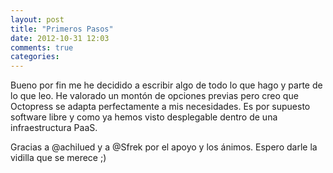 ```yaml
---
layout: post
title: "Primeros Pasos"
date: 2012-10-31 12:03
comments: true
categories: 
---
```

Bueno por fin me he decidido a escribir algo de todo lo que hago y parte de lo que leo. He valorado un montón de opciones previas pero creo que Octopress se adapta perfectamente a mis necesidades. Es por supuesto software libre y como ya hemos visto desplegable dentro de una infraestructura PaaS.

Gracias a @achilued y a @Sfrek por el apoyo y los ánimos. Espero darle la vidilla que se merece ;)
